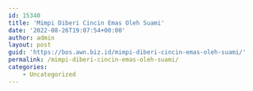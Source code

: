 ```yaml
---
id: 15340
title: 'Mimpi Diberi Cincin Emas Oleh Suami'
date: '2022-08-26T19:07:54+00:00'
author: admin
layout: post
guid: 'https://bos.awn.biz.id/mimpi-diberi-cincin-emas-oleh-suami/'
permalink: /mimpi-diberi-cincin-emas-oleh-suami/
categories:
    - Uncategorized
---
```


